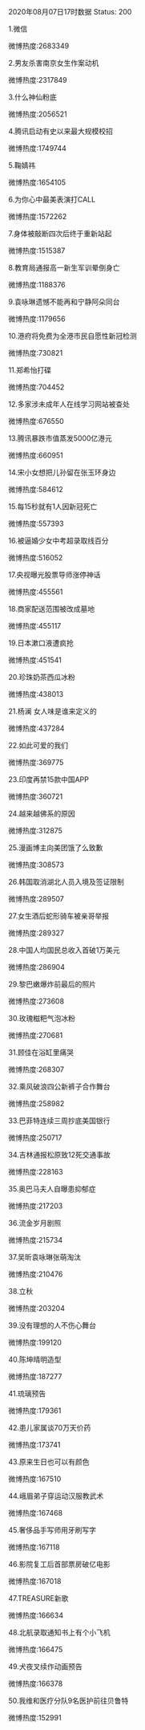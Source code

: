 2020年08月07日17时数据
Status: 200

1.微信

微博热度:2683349

2.男友杀害南京女生作案动机

微博热度:2317849

3.什么神仙粉底

微博热度:2056521

4.腾讯启动有史以来最大规模校招

微博热度:1749744

5.鞠婧祎

微博热度:1654105

6.为你心中最美表演打CALL

微博热度:1572262

7.身体被敲断四次后终于重新站起

微博热度:1515387

8.教育局通报高一新生军训晕倒身亡

微博热度:1188376

9.袁咏琳遗憾不能再和宁静阿朵同台

微博热度:1179656

10.港府将免费为全港市民自愿性新冠检测

微博热度:730821

11.郑希怡打碟

微博热度:704452

12.多家涉未成年人在线学习网站被查处

微博热度:676550

13.腾讯暴跌市值蒸发5000亿港元

微博热度:660951

14.宋小女想把儿孙留在张玉环身边

微博热度:584612

15.每15秒就有1人因新冠死亡

微博热度:557393

16.被逼婚少女中考超录取线百分

微博热度:516052

17.央视曝光股票导师涨停神话

微博热度:455561

18.商家配送范围被改成墓地

微博热度:455117

19.日本漱口液遭疯抢

微博热度:451541

20.珍珠奶茶西瓜冰粉

微博热度:438013

21.杨澜 女人味是谁来定义的

微博热度:437284

22.如此可爱的我们

微博热度:369775

23.印度再禁15款中国APP

微博热度:360721

24.越来越佛系的原因

微博热度:312875

25.漫画博主向美团饿了么致歉

微博热度:308573

26.韩国取消湖北人员入境及签证限制

微博热度:289507

27.女生酒后蛇形骑车被亲哥举报

微博热度:289327

28.中国人均国民总收入首破1万美元

微博热度:286904

29.黎巴嫩爆炸前最后的照片

微博热度:273608

30.玫瑰糍粑气泡冰粉

微博热度:270681

31.顾佳在浴缸里痛哭

微博热度:268307

32.乘风破浪四公新裤子合作舞台

微博热度:258982

33.巴菲特连续三周抄底美国银行

微博热度:250717

34.吉林通报松原致12死交通事故

微博热度:228163

35.奥巴马夫人自曝患抑郁症

微博热度:217203

36.流金岁月剧照

微博热度:215734

37.吴昕袁咏琳张萌淘汰

微博热度:210476

38.立秋

微博热度:203204

39.没有理想的人不伤心舞台

微博热度:199120

40.陈坤晴明造型

微博热度:187277

41.琉璃预告

微博热度:179361

42.患儿家属谈70万天价药

微博热度:173741

43.原来生日也可以有颜色

微博热度:167510

44.峨眉弟子穿运动汉服教武术

微博热度:167468

45.奢侈品手写师用牙刷写字

微博热度:167118

46.影院复工后首部票房破亿电影

微博热度:167018

47.TREASURE新歌

微博热度:166634

48.北航录取通知书上有个小飞机

微博热度:166475

49.犬夜叉续作动画预告

微博热度:166378

50.我维和医疗分队9名医护前往贝鲁特

微博热度:152991


